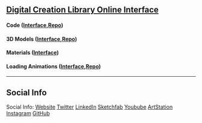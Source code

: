 ## [Digital Creation Library Online Interface](https://marcelvanduijndev.github.io/Website/digital_creation_library.html)

#### Code ([Interface](https://marcelvanduijndev.github.io/Website/digital_creation_library_code.html),[Repo](https://github.com/MarcelvanDuijnDev/Unity-Presets-Scripts-Tools))
#### 3D Models ([Interface](https://marcelvanduijndev.github.io/Website/digital_creation_library_models.html),[Repo](https://github.com/MarcelvanDuijnDev/3DModels))
#### Materials ([Interface](https://marcelvanduijndev.github.io/Website/digital_creation_library_materials.html))
#### Loading Animations ([Interface](https://marcelvanduijndev.github.io/Website/digital_creation_library_loading_animations.html),[Repo]())



<hr>

## Social Info
Social Info: 
[Website](https://marcelvanduijndev.github.io/Website/index.html)
[Twitter](https://twitter.com/MarcelvanDuijn_)
[LinkedIn](https://www.linkedin.com/in/marcel-van-duijn/)
[Sketchfab](https://sketchfab.com/MarcelvanDuijn)
[Youbube](https://www.youtube.com/channel/UCifUu8rDfr-ljsMx8bUVGrg)
[ArtStation](https://www.artstation.com/marcelvanduijn)
[Instagram](https://www.instagram.com/marcelvanduijn_/)
[GitHub](https://github.com/MarcelvanDuijnDev)
